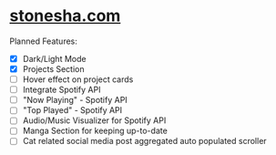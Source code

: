 # [stonesha.com](http://stonesha.com)

Planned Features:
- [x] Dark/Light Mode
- [x] Projects Section
- [ ] Hover effect on project cards
- [ ] Integrate Spotify API
- [ ] "Now Playing" - Spotify API
- [ ] "Top Played" - Spotify API
- [ ] Audio/Music Visualizer for Spotify API
- [ ] Manga Section for keeping up-to-date
- [ ] Cat related social media post aggregated auto populated scroller
